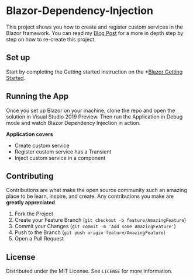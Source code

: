 # Blazor-Dependency-Injection
This project shows you how to create and register custom services in the Blazor framework. You can read my [Blog Post]() for a more in depth step by step on how to re-create this project.

## Set up
Start by completing the Getting started instruction on the *[Blazor Getting Started](https://docs.microsoft.com/en-us/aspnet/core/blazor/get-started?view=aspnetcore-3.0&tabs=visual-studio).


## Running the App
Once you set up Blazor on your machine, clone the repo and open the solution in Visual Studio 2019 Preview. 
Then run the Application in Debug mode and watch Blazor Dependency Injection in action. 

**Application covers**

- Create custom service
- Register custom service has a Transient
- Inject custom service in a component

## Contributing

Contributions are what make the open source community such an amazing place to be learn, inspire, and create. Any contributions you make are **greatly appreciated**.

1. Fork the Project
2. Create your Feature Branch (`git checkout -b feature/AmazingFeature`)
3. Commit your Changes (`git commit -m 'Add some AmazingFeature'`)
4. Push to the Branch (`git push origin feature/AmazingFeature`)
5. Open a Pull Request


## License

Distributed under the MIT License. See `LICENSE` for more information.
